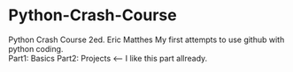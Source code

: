 # Python-Crash-Course
Python Crash Course 2ed.  Eric Matthes 
My first attempts to use github with python coding.  
Part1: Basics
Part2: Projects  <-- I like this part allready. 
